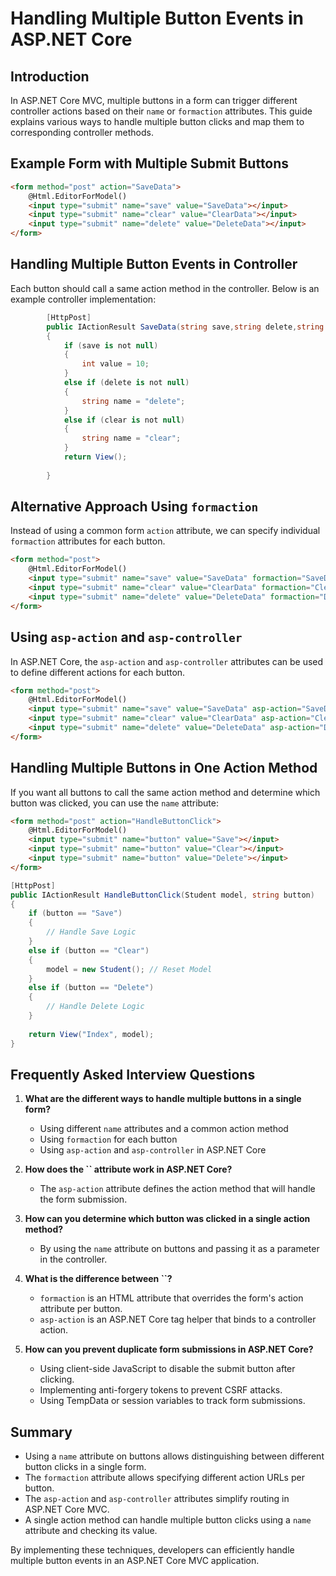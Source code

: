 # Handling Multiple Button Events in ASP.NET Core

## Introduction

In ASP.NET Core MVC, multiple buttons in a form can trigger different controller actions based on their `name` or `formaction` attributes. This guide explains various ways to handle multiple button clicks and map them to corresponding controller methods.

## Example Form with Multiple Submit Buttons

```html
<form method="post" action="SaveData">
    @Html.EditorForModel()
    <input type="submit" name="save" value="SaveData"></input>
    <input type="submit" name="clear" value="ClearData"></input>
    <input type="submit" name="delete" value="DeleteData"></input>
</form>
```

## Handling Multiple Button Events in Controller

Each button should call a same action method in the controller. Below is an example controller implementation:

```csharp
        [HttpPost]
        public IActionResult SaveData(string save,string delete,string clear, Student stud)
        {
            if (save is not null)
            {
                int value = 10;
            }
            else if (delete is not null)
            {
                string name = "delete";
            }
            else if (clear is not null)
            {
                string name = "clear";
            }
            return View();
            
        }
```

## Alternative Approach Using `formaction`

Instead of using a common form `action` attribute, we can specify individual `formaction` attributes for each button.

```html
<form method="post">
    @Html.EditorForModel()
    <input type="submit" name="save" value="SaveData" formaction="SaveData" formmethod="post"></input>
    <input type="submit" name="clear" value="ClearData" formaction="ClearData" formmethod="post"></input>
    <input type="submit" name="delete" value="DeleteData" formaction="DeleteData" formmethod="post"></input>
</form>
```

## Using `asp-action` and `asp-controller`

In ASP.NET Core, the `asp-action` and `asp-controller` attributes can be used to define different actions for each button.

```html
<form method="post">
    @Html.EditorForModel()
    <input type="submit" name="save" value="SaveData" asp-action="SaveData" asp-controller="Product"></input>
    <input type="submit" name="clear" value="ClearData" asp-action="ClearData" asp-controller="Product"></input>
    <input type="submit" name="delete" value="DeleteData" asp-action="DeleteData" asp-controller="Product"></input>
</form>
```

## Handling Multiple Buttons in One Action Method

If you want all buttons to call the same action method and determine which button was clicked, you can use the `name` attribute:

```html
<form method="post" action="HandleButtonClick">
    @Html.EditorForModel()
    <input type="submit" name="button" value="Save"></input>
    <input type="submit" name="button" value="Clear"></input>
    <input type="submit" name="button" value="Delete"></input>
</form>
```

```csharp
[HttpPost]
public IActionResult HandleButtonClick(Student model, string button)
{
    if (button == "Save")
    {
        // Handle Save Logic
    }
    else if (button == "Clear")
    {
        model = new Student(); // Reset Model
    }
    else if (button == "Delete")
    {
        // Handle Delete Logic
    }
    
    return View("Index", model);
}
```

## Frequently Asked Interview Questions

1. **What are the different ways to handle multiple buttons in a single form?**

   - Using different `name` attributes and a common action method
   - Using `formaction` for each button
   - Using `asp-action` and `asp-controller` in ASP.NET Core

2. **How does the ****\`\`**** attribute work in ASP.NET Core?**

   - The `asp-action` attribute defines the action method that will handle the form submission.

3. **How can you determine which button was clicked in a single action method?**

   - By using the `name` attribute on buttons and passing it as a parameter in the controller.

4. **What is the difference between ****\`\`****?**

   - `formaction` is an HTML attribute that overrides the form's action attribute per button.
   - `asp-action` is an ASP.NET Core tag helper that binds to a controller action.

5. **How can you prevent duplicate form submissions in ASP.NET Core?**

   - Using client-side JavaScript to disable the submit button after clicking.
   - Implementing anti-forgery tokens to prevent CSRF attacks.
   - Using TempData or session variables to track form submissions.

## Summary

- Using a `name` attribute on buttons allows distinguishing between different button clicks in a single form.
- The `formaction` attribute allows specifying different action URLs per button.
- The `asp-action` and `asp-controller` attributes simplify routing in ASP.NET Core MVC.
- A single action method can handle multiple button clicks using a `name` attribute and checking its value.

By implementing these techniques, developers can efficiently handle multiple button events in an ASP.NET Core MVC application.

